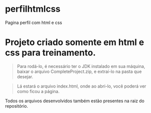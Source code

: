 # perfilhtmlcss
Pagina perfil com html e css
# Projeto criado somente em html e css para treinamento.

> Para rodá-lo, é necessário ter o JDK instalado em sua máquina, baixar o arquivo CompleteProject.zip, e extraí-lo na pasta que desejar.

> Lá estará o arquivo index.html, onde ao abri-lo, você poderá ver como ficou a página.

Todos os arquivos desenvolvidos também estão presentes na raiz do repositório.
